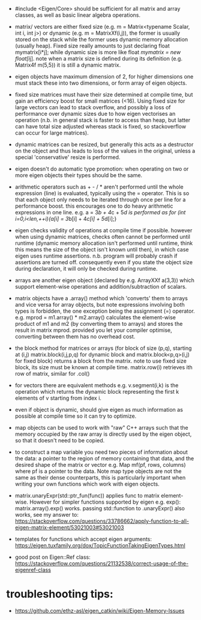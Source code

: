 - #include <Eigen/Core> should be sufficient for all matrix and array classes, as well as basic linear algebra operations.

- matrix/ vectors are either fixed size (e.g. m = Matrix<typename Scalar, int i, int j>) or dynamic (e.g. m = MatrixXf(i,j)), the former is usually stored on the stack while the former uses dynamic memory allocation (usually heap). Fixed size really amounts to just declaring float mymatrix[i*j]; while dynamic size is more like float *mymatrix = new float[i*j]. note when a matrix size is defined during its definition (e.g. Matrix4f m(5,5)) it is still a dynamic matrix.

- eigen objects have maximum dimension of 2, for higher dimensions one must stack these into two dimensions, or form array of eigen objects.

- fixed size matrices must have their size determined at compile time, but gain an efficiency boost for small matrices (<16). Using fixed size for large vectors can lead to stack overflow, and possibly a loss of performance over dynamic sizes due to how eigen vectorises an operation (n.b. in general stack is faster to access than heap, but latter can have total size adjusted whereas stack is fixed, so stackoverflow can occur for large matrices).

- dynamic matrices can be resized, but generally this acts as a destructor on the object and thus leads to loss of the values in the original, unless a special 'conservative' resize is performed.

- eigen doesn't do automatic type promotion: when operating on two or more eigen objects their types should be the same.

- arithmetic operators such as + - / * aren't performed until the whole expression (line) is evaluated, typically using the = operator. This is so that each object only needs to be iterated through once per line for a performance boost. this encourages one to do heavy arithmetic expressions in one line. e.g.
	a = 3*b + 4*c + 5*d is performed as for (int i=0,i<len,++i){a[i] = 3*b[i] + 4*c[i] + 5*d[i];}

- eigen checks validity of operations at compile time if possible. however when using dynamic matrices, checks often cannot be performed until runtime (dynamic memory allocation isn't performed until runtime, think this means the size of the object isn't known until then), in which case eigen uses runtime assertions. n.b. program will probably crash if assertions are turned off. consequently even if you state the object size during declaration, it will only be checked during runtime. 

- arrays are another eigen object (declared by e.g. ArrayXXf a(3,3)) which support element-wise operations and addition/subtraction of scalars.

- matrix objects have a .array() method which 'converts' them to arrays and vice versa for array objects, but note expressions involving both types is forbidden, the one exception being the assignment (=) operator. e.g. mprod = m1.array() * m2.array() calculates the element-wise product of m1 and m2 (by converting them to arrays) and stores the result in matrix mprod. provided you let your compiler optimise, converting between them has no overhead cost.

- the block method for matrices or arrays (for block of size (p,q), starting at (i,j) matrix.block(i,j,p,q) for dynamic block and matrix.block<p,q>(i,j) for fixed block) returns a block from the matrix. note to use fixed size block, its size must be known at compile time. matrix.row(i) retrieves ith row of matrix, similar for .col()

- for vectors there are equivalent methods e.g. v.segment(i,k) is the operation which returns the dynamic block representing the first k elements of v starting from index i.

- even if object is dynamic, should give eigen as much information as possible at compile time so it can try to optimize.

- map objects can be used to work with "raw" C++ arrays such that the memory occupied by the raw array is directly used by the eigen object, so that it doesn't need to be copied.

- to construct a map variable you need two pieces of information about the data: a pointer to the region of memory containing that data, and the desired shape of the matrix or vector e.g. Map<MatrixXF> mf(pf, rows, columns) where pf is a pointer to the data. Note map type objects are not the same as their dense counterparts, this is particularly important when writing your own functions which work with eigen objects.

- matrix.unaryExpr(std::ptr_fun(func)) applies func to matrix element-wise. However for simpler functions supported by eigen e.g. exp(): matrix.array().exp() works. passing std::function to .unaryExpr() also works, see my answer to:
https://stackoverflow.com/questions/33786662/apply-function-to-all-eigen-matrix-element/53021003#53021003

- templates for functions which accept eigen arguments:
https://eigen.tuxfamily.org/dox/TopicFunctionTakingEigenTypes.html

- good post on Eigen::Ref class:
https://stackoverflow.com/questions/21132538/correct-usage-of-the-eigenref-class

# troubleshooting tips:

- https://github.com/ethz-asl/eigen_catkin/wiki/Eigen-Memory-Issues


